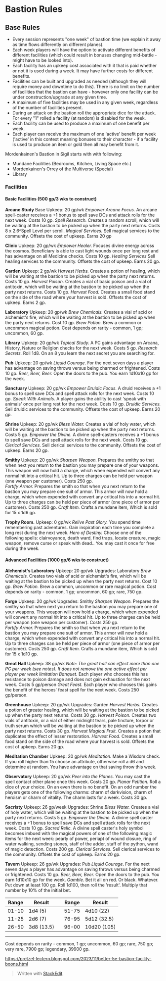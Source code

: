 # Bastion Rules
## Base Rules
* Every session represents "one week" of bastion time (we explain it away as time flows differently on different planes).  
* Each week players will have the option to activate different benefits of different facilities (which could result in bonuses changing mid-battle - might have to be looked into).  
* Each facility has an upkeep cost associated with it that is paid whether or not it is used during a week.  It may have further costs for different benefits.  
* Facilities can be built and upgraded as needed (although they will require money and downtime to do this).  There is no limit on the number of facilities that the bastion can have - however only one facility can be under construction/upgrade at any given time.
* A maximum of five facilities may be used in any given week, regardless of the number of facilities present.
* During an attack on the bastion roll the appropriate dice for the attack.  For every "1" rolled a facility (at random) is disabled for the week.
* Each facility can be used to produce a maximum of one benefit per week.  
* Each player can receive the maximum of one 'active' benefit per week ('active' in this context meaning bonuses to their character - if a facility is used to produce an item or gold then all may benefit from it.  

Mordenkainen's Bastion in Sigil starts with with following:
* Mundane Facilities (Bedrooms, Kitchen, Living Space etc.)
* Mordenkainen's Orrey of the Multiverse (Special)
* Library

### Facilities
#### Basic Facilities (500 gp/3 wks to construct)
**Arcane Study**
Base Upkeep: 20 gp/wk 
*Empower Arcane Focus.* An arcane spell-caster receives a +1 bonus to spell save DCs and attack rolls for the next week.  Costs 10 gp.
*Spell Research.* Creates a random scroll, which will be waiting at the bastion to be picked up when the party next returns.  Costs 8 x 2.6^Spell Level per scroll.
*Magical Services.* Sell magical services to the community.  Offsets the cost of upkeep.  Earns 20 gp

**Clinic**
Upkeep: 20 gp/wk
*Empower Healer.* Focuses divine energy across the cosmos.  Beneficiary is able to cast light wounds once per long rest and has advantage on all Medicine checks.  Costs 10 gp.
*Healing Services* Sell healing services to the community.  Offsets the cost of upkeep.  Earns 20 gp.

**Garden**
Upkeep: 2 gp/wk
*Harvest Herbs.* Creates a potion of healing, which will be waiting at the bastion to be picked up when the party next returns.  Costs 10 gp.
*Harvest Poison.* Creates a vial of basic poison and a vial of antitoxin, which will be waiting at the bastion to be picked up when the party next returns.  Costs 10 gp.
*Harvest Food.* Creates a small food stand on the side of the road where your harvest is sold.  Offsets the cost of upkeep.  Earns 2 gp.

**Laboratory**
Upkeep: 20 gp/wk
*Brew Chemicals.* Creates a vial of acid or alchemist's fire, which will be waiting at the bastion to be picked up when the party next returns.  Cost 10 gp.
*Brew Potion.* Brew a common or uncommon magical potion.  Cost depends on rarity - common, 1 gp; uncommon, 60 gp.

**Library**
Upkeep: 20 gp/wk
*Topical Study.* A PC gains advantage on Arcana, History, Nature or Religion checks for the next week.  Costs 5 gp.
*Research Secrets.* Roll 1d8.  On an 8 you learn the next secret you are searching for.

**Pub**
Upkeep: 20 gp/wk
*Liquid Courage*. For the next seven days a player has advantage on saving throws versus being charmed or frightened.  Costs 10 gp.
*Beer, Beer, Beer.* Open the doors to the pub.  You earn 1d10x10 gp for the week.

**Sanctuary**
Upkeep: 20 gp/wk
*Empower Druidic Focus.* A druid receives a +1 bonus to spell save DCs and spell attack rolls for the next week.  Costs 10 gp.
*Speak With Animals.* A player gains the ability to cast 'speak with animals' once per long rest for the next week.  Costs 10 gp.
*Druidic Services.* Sell druidic services to the community.  Offsets the cost of upkeep.  Earns 20 gp.

**Shrine**
Upkeep: 20 gp/wk
*Bless Water.* Creates a vial of holy water, which will be waiting at the bastion to be picked up when the party next returns.  Costs 5 gp.
*Empower the Divine.* A divine spell-casters receives a +1 bonus to spell save DCs and spell attack rolls for the next week.  Costs 10 gp.
*Clerical Services.* Sell clerical services to the community.  Offsets the cost of upkeep.  Earns 20 gp.

**Smithy**
Upkeep: 20 gp/wk
*Sharpen Weapon.* Prepares the smithy so that when next you return to the bastion you may prepare one of your weapons.  This weapon will now hold a charge, which when expended will convert any normal hit into a critical hit.  Up to three charges can be held per weapon (one weapon per customer).  Costs 250 gp.  
*Fortify Armor.* Prepares the smith so that when you next return to the bastion you may prepare one suit of armor.  This armor will now hold a charge, which when expended with convert any critical his into a normal hit.  Up to three charges can be held per piece of armor (one piece of armor per customer).  Costs 250 gp.
*Craft Item.* Crafts a mundane item, Which is sold for 15 x 1d6 gp.

**Trophy Room.**
Upkeep: 0 gp/wk
*Relive Past Glory.* You spend time remembering past adventures.  Gain inspiration each time you complete a long rest during the next week.
*Hero of Destiny.* Choose one of the following spells: clairvoyance, death ward, find traps, locate creature, magic weapon, remove curse or speak with dead..  You may cast it once for free during the week.

#### Advanced Facilities (1000 gp/6 wks to construct)
**Alchemist's Laboratory**
Upkeep: 20 gp/wk
Upgrades: Laboratory
*Brew Chemicals.* Creates two vials of acid or alchemist's fire, which will be waiting at the bastion to be picked up when the party next returns.  Cost 10 gp.
*Brew Potion.* Brew a common, uncommon or rare magical potion.  Cost depends on rarity - common, 1 gp; uncommon, 60 gp; rare, 750 gp.

**Forge**
Upkeep: 20 gp/wk
Upgrades: Smithy
*Sharpen Weapon.* Prepares the smithy so that when next you return to the bastion you may prepare one of your weapons.  This weapon will now hold a charge, which when expended will convert any normal hit into a critical hit.  Up to three charges can be held per weapon (one weapon per customer).  Costs 250 gp.  
*Fortify Armor.* Prepares the smith so that when you next return to the bastion you may prepare one suit of armor.  This armor will now hold a charge, which when expended with convert any critical his into a normal hit.  Up to three charges can be held per piece of armor (one piece of armor per customer).  Costs 250 gp.
*Craft Item.* Crafts a mundane item, Which is sold for 15 x 1d10 gp.

**Great Hall**
Upkeep: 38 gp/wk
*Note: The great hall can effect more than one PC per week (see notes).  It does not remove the one active effect per player per week limitation*
*Banquet.* Each player who chooses this has resistance to poison damage and does not gain exhaustion for the next week.  Costs 5 gp/person
*Great Feast.* Each player who chooses this gains the benefit of the heroes' feast spell for the next week.  Costs 250 gp/person.

**Greenhouse**
Upkeep: 20 gp/wk
Upgrades: Garden
*Harvest Herbs.* Creates a potion of greater healing, which will be waiting at the bastion to be picked up when the party next returns.  Costs 30 gp.
*Harvest Poison.* Creates two vials of antitoxin, or a vial of either midnight tears, pale tincture, torpor or truth serum which will be waiting at the bastion to be picked up when the party next returns.  Costs 30 gp.
*Harvest Magical Fruit.* Creates a potion that duplicates the effect of lesser restoration.
*Harvest Food.* Creates a small food stand on the side of the road where your harvest is sold.  Offsets the cost of upkeep.  Earns 20 gp.

**Meditation Chamber**
Upkeep: 20 gp/wk
*Meditation.* Make a Wisdom check.  If you roll higher than 15 choose an attribute, otherwise roll a d6 and determine at random.  You have advantage on that saving throw this week.

**Observatory**
Upkeep: 20 gp/wk
*Peer into the Planes.* You may cast the spell contact other plane once this week.  Costs 20 gp.
*Planar Petition.* Roll a dice of your choice.  On an even there is no benefit.  On an odd number the players gets one of the following charms: charm of darkvision, charm of heroism or charm of vitality.  The charm lasts for a week.  Costs 30 gp.

**Sacristy**
Upkeep: 26 gp/week
Upgrades: Shrine
*Bless Water.* Creates a vial of holy water, which will be waiting at the bastion to be picked up when the party next returns.  Costs 5 gp.
*Empower the Divine.* A divine spell caster receives a +1 bonus to spell save DCs and spell attack rolls for the next week.  Costs 10 gp.
*Sacred Relic.* A divine spell caster's holy symbol becomes imbued with the magical powers of one of the following magic items for the next week: pearly of power, periapt of wound closure, ring of water walking, sending stones, staff of the adder, staff of the python, wand of magic detection.  Costs 200 gp.
*Clerical Services.* Sell clerical services to the community.  Offsets the cost of upkeep.  Earns 20 gp.

**Tavern**
Upkeep: 26 gp/wk
Upgrades: Pub
*Liquid Courage*. For the next seven days a player has advantage on saving throws versus being charmed or frightened.  Costs 10 gp.
*Beer, Beer, Beer.* Open the doors to the pub.  You earn 1d10x10 gp for the week.
*Gamble.* Bet it all on red.  Or black.  Whatever.  Put down at least 100 gp.  Roll 1d100, then roll the 'result'.  Multiply that number by 10% of the initial bet.

| Range  | Result  | | Range | Result |
| -- | -- | -- | -- | -- |
| 01-10 | 1d4 (5) | | 51-75 | 4d10 (22) |
| 11-25 | 2d6 (7) | | 76-95 | 5d12 (32.5) |
| 26-50 | 3d8 (13.5) | | 96-00 | 10d20 (105) |

----





Cost depends on rarity - common, 1 gp; uncommon, 60 gp; rare, 750 gp; very rare,   7900 gp; legendary, 39900 gp.


https://pretzel-lectern.blogspot.com/2023/11/better-5e-bastion-facility-boons.html

> Written with [StackEdit](https://stackedit.io/).
<!--stackedit_data:
eyJoaXN0b3J5IjpbLTgzMDIxODg5MywtMTcwNjYyMjI3MSwxMz
g1NzgwODMzLC0yMDc1NjkwNjMxLDIwMTk5MDcwMzIsLTIwMzIx
NzQ2NjcsNjQ4MDk0NTkyLDEzNjE1MjUxMDIsLTE0NjQwNjg3Nj
IsLTE2MTUzNzM3MDIsLTE3MTIwNzE1MzIsLTE4ODQ5NjQwMjYs
NjgzMzU2OTY0LDE2NDcxOTUxNzRdfQ==
-->